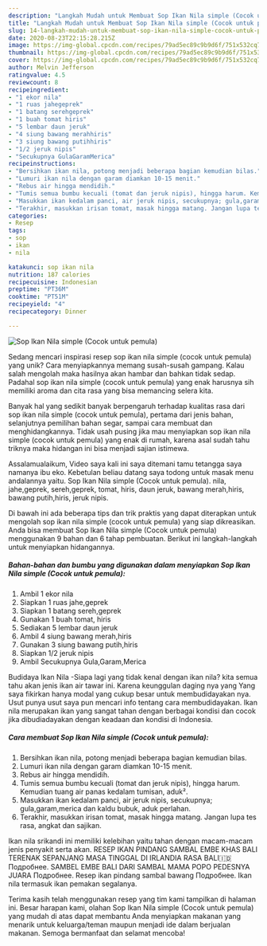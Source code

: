 ```yaml
---
description: "Langkah Mudah untuk Membuat Sop Ikan Nila simple (Cocok untuk pemula) Anti Gagal"
title: "Langkah Mudah untuk Membuat Sop Ikan Nila simple (Cocok untuk pemula) Anti Gagal"
slug: 14-langkah-mudah-untuk-membuat-sop-ikan-nila-simple-cocok-untuk-pemula-anti-gagal
date: 2020-08-23T22:15:28.215Z
image: https://img-global.cpcdn.com/recipes/79ad5ec89c9b9d6f/751x532cq70/sop-ikan-nila-simple-cocok-untuk-pemula-foto-resep-utama.jpg
thumbnail: https://img-global.cpcdn.com/recipes/79ad5ec89c9b9d6f/751x532cq70/sop-ikan-nila-simple-cocok-untuk-pemula-foto-resep-utama.jpg
cover: https://img-global.cpcdn.com/recipes/79ad5ec89c9b9d6f/751x532cq70/sop-ikan-nila-simple-cocok-untuk-pemula-foto-resep-utama.jpg
author: Melvin Jefferson
ratingvalue: 4.5
reviewcount: 8
recipeingredient:
- "1 ekor nila"
- "1 ruas jahegeprek"
- "1 batang serehgeprek"
- "1 buah tomat hiris"
- "5 lembar daun jeruk"
- "4 siung bawang merahhiris"
- "3 siung bawang putihhiris"
- "1/2 jeruk nipis"
- "Secukupnya GulaGaramMerica"
recipeinstructions:
- "Bersihkan ikan nila, potong menjadi beberapa bagian kemudian bilas."
- "Lumuri ikan nila dengan garam diamkan 10-15 menit."
- "Rebus air hingga mendidih."
- "Tumis semua bumbu kecuali (tomat dan jeruk nipis), hingga harum. Kemudian tuang air panas kedalam tumisan, aduk²."
- "Masukkan ikan kedalam panci, air jeruk nipis, secukupnya; gula,garam,merica dan kaldu bubuk, aduk perlahan."
- "Terakhir, masukkan irisan tomat, masak hingga matang. Jangan lupa tes rasa, angkat dan sajikan."
categories:
- Resep
tags:
- sop
- ikan
- nila

katakunci: sop ikan nila 
nutrition: 187 calories
recipecuisine: Indonesian
preptime: "PT36M"
cooktime: "PT51M"
recipeyield: "4"
recipecategory: Dinner

---
```



![Sop Ikan Nila simple (Cocok untuk pemula)](https://img-global.cpcdn.com/recipes/79ad5ec89c9b9d6f/751x532cq70/sop-ikan-nila-simple-cocok-untuk-pemula-foto-resep-utama.jpg)

Sedang mencari inspirasi resep sop ikan nila simple (cocok untuk pemula) yang unik? Cara menyiapkannya memang susah-susah gampang. Kalau salah mengolah maka hasilnya akan hambar dan bahkan tidak sedap. Padahal sop ikan nila simple (cocok untuk pemula) yang enak harusnya sih memiliki aroma dan cita rasa yang bisa memancing selera kita.

Banyak hal yang sedikit banyak berpengaruh terhadap kualitas rasa dari sop ikan nila simple (cocok untuk pemula), pertama dari jenis bahan, selanjutnya pemilihan bahan segar, sampai cara membuat dan menghidangkannya. Tidak usah pusing jika mau menyiapkan sop ikan nila simple (cocok untuk pemula) yang enak di rumah, karena asal sudah tahu triknya maka hidangan ini bisa menjadi sajian istimewa.

Assalamualaikum, Video saya kali ini saya ditemani tamu tetangga saya namanya ibu eko. Kebetulan beliau datang saya todong untuk masak menu andalannya yaitu. Sop Ikan Nila simple (Cocok untuk pemula). nila, jahe,geprek, sereh,geprek, tomat, hiris, daun jeruk, bawang merah,hiris, bawang putih,hiris, jeruk nipis.


Di bawah ini ada beberapa tips dan trik praktis yang dapat diterapkan untuk mengolah sop ikan nila simple (cocok untuk pemula) yang siap dikreasikan. Anda bisa membuat Sop Ikan Nila simple (Cocok untuk pemula) menggunakan 9 bahan dan 6 tahap pembuatan. Berikut ini langkah-langkah untuk menyiapkan hidangannya.

<!--inarticleads1-->

##### Bahan-bahan dan bumbu yang digunakan dalam menyiapkan Sop Ikan Nila simple (Cocok untuk pemula):

1. Ambil 1 ekor nila
1. Siapkan 1 ruas jahe,geprek
1. Siapkan 1 batang sereh,geprek
1. Gunakan 1 buah tomat, hiris
1. Sediakan 5 lembar daun jeruk
1. Ambil 4 siung bawang merah,hiris
1. Gunakan 3 siung bawang putih,hiris
1. Siapkan 1/2 jeruk nipis
1. Ambil Secukupnya Gula,Garam,Merica


Budidaya Ikan Nila -Siapa lagi yang tidak kenal dengan ikan nila? kita semua tahu akan jenis ikan air tawar ini. Karena keunggulan daging nya yang Yang saya fikirkan hanya modal yang cukup besar untuk membudidayakan nya. Usut punya usut saya pun mencari info tentang cara membudidayakan. Ikan nila merupakan ikan yang sangat tahan dengan berbagai kondisi dan cocok jika dibudiadayakan dengan keadaan dan kondisi di Indonesia. 

<!--inarticleads2-->

##### Cara membuat Sop Ikan Nila simple (Cocok untuk pemula):

1. Bersihkan ikan nila, potong menjadi beberapa bagian kemudian bilas.
1. Lumuri ikan nila dengan garam diamkan 10-15 menit.
1. Rebus air hingga mendidih.
1. Tumis semua bumbu kecuali (tomat dan jeruk nipis), hingga harum. Kemudian tuang air panas kedalam tumisan, aduk².
1. Masukkan ikan kedalam panci, air jeruk nipis, secukupnya; gula,garam,merica dan kaldu bubuk, aduk perlahan.
1. Terakhir, masukkan irisan tomat, masak hingga matang. Jangan lupa tes rasa, angkat dan sajikan.


Ikan nila srikandi ini memiliki kelebihan yaitu tahan dengan macam-macam jenis penyakit serta akan. RESEP IKAN PINDANG SAMBAL EMBE KHAS BALI TERENAK SEPANJANG MASA TINGGAL DI IRLANDIA RASA BALI🇮🇩 Подробнее. SAMBEL EMBE BALI DARI SAMBAL MAMA POPO PEDESNYA JUARA Подробнее. Resep ikan pindang sambal bawang Подробнее. Ikan nila termasuk ikan pemakan segalanya. 

Terima kasih telah menggunakan resep yang tim kami tampilkan di halaman ini. Besar harapan kami, olahan Sop Ikan Nila simple (Cocok untuk pemula) yang mudah di atas dapat membantu Anda menyiapkan makanan yang menarik untuk keluarga/teman maupun menjadi ide dalam berjualan makanan. Semoga bermanfaat dan selamat mencoba!

